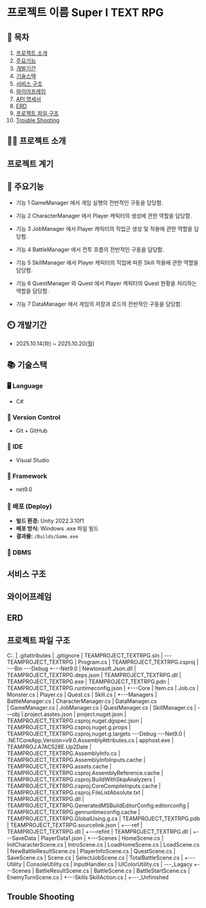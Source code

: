 # 프로젝트 이름 Super I TEXT RPG

## 📖 목차
1. [프로젝트 소개](#프로젝트-소개)
2. [주요기능](#주요기능)
3. [개발기간](#개발기간)
4. [기술스택](#기술스택)
5. [서비스 구조](#서비스-구조)
6. [와이어프레임](#와이어프레임)
7. [API 명세서](#API-명세서)
8. [ERD](#ERD)
9. [프로젝트 파일 구조](#프로젝트-파일-구조)
10. [Trouble Shooting](#trouble-shooting)

## 👨‍🏫 프로젝트 소개
## 프로젝트 계기
## 💜 주요기능

- 기능 1
    GameManager 에서 게임 실행의 전반적인 구동을 담당함.

- 기능 2
    CharacterManager 에서 Player 캐릭터의 생성에 관한 역할을 담당함.

- 기능 3
    JobManager 에서 Player 캐릭터의 직업군 생성 및 적용에 관한 역할을 담당함.

- 기능 4
    BattleManager 에서 전투 흐름의 전반적인 구동을 담당함.

- 기능 5
    SkillManager 에서 Player 캐릭터의 직업에 따른 Skill 적용에 관한 역할을 담당함.

- 기능 6
    QuestManager 와 Quest 에서 Player 캐릭터의 Quest 현황을 처리하는 역할을 담당함.

- 기능 7
    DataManager 에서 게임의 저장과 로드의 전반적인 구동을 담당함.


## ⏲️ 개발기간
- 2025.10.14(화) ~ 2025.10.20(월)
## 📚️ 기술스택
### 🖥️ Language
*  C#
### 🔧 Version Control
*  Git + GitHub
### 🧩 IDE
* Visual Studio
### 🧰 Framework
* net9.0
### 🚀 배포 (Deploy)
- **빌드 환경:** Unity 2022.3.10f1
- **배포 방식:** Windows .exe 파일 빌드
- **결과물:** `/Builds/Game.exe`
### 💾  DBMS

## 서비스 구조

## 와이어프레임

## ERD

## 프로젝트 파일 구조
C:.
|   .gitattributes
|   .gitignore
|   TEAMPROJECT_TEXTRPG.sln
|
\---TEAMPROJECT_TEXTRPG
    |   Program.cs
    |   TEAMPROJECT_TEXTRPG.csproj
    |
    \---Bin
        \---Debug
            +---Net9.0
            |       Newtonsoft.Json.dll
            |       TEAMPROJECT_TEXTRPG.deps.json
            |       TEAMPROJECT_TEXTRPG.dll
            |       TEAMPROJECT_TEXTRPG.exe
            |       TEAMPROJECT_TEXTRPG.pdn
            |       TEAMPROJECT_TEXTRPG.runtimeconfig.json
    |
    +---Core
    |       Item.cs
    |       Job.cs
    |       Monster.cs
    |       Player.cs
    |       Quest.cs
    |       Skill.cs
    |
    +---Managers
    |       BattleManager.cs
    |       CharacterManager.cs
    |       DataManager.cs    
    |       GameManager.cs
    |       JobManager.cs
    |       QuestManager.cs
    |       SkillManager.cs
    |
    \---obj
    |       project.asstes.json
    |       project.nuget.json
    |       TEAMPROJECT_TEXTRPG.csproj.nuget.dgspec.json
    |       TEAMPROJECT_TEXTRPG.csproj.nuget.g.props
    |       TEAMPROJECT_TEXTRPG.csproj.nuget.g.targets
        \---Debug
            \---Net9.0
            |       .NETCoreApp,Version=v9.0.AssemblyAttributes.cs
            |       apphost.exe
            |       TEAMPROJ.A7AC528E.Up2Date
            |       TEAMPROJECT_TEXTRPG.AssemblyInfo.cs
            |       TEAMPROJECT_TEXTRPG.AssemblyInfoInputs.cache
            |       TEAMPROJECT_TEXTRPG.assets.cache
            |       TEAMPROJECT_TEXTRPG.csproj.AssemblyReference.cache
            |       TEAMPROJECT_TEXTRPG.csproj.BuildWithSkipAnalyzers
            |       TEAMPROJECT_TEXTRPG.csproj.CoreCompileInputs.cache
            |       TEAMPROJECT_TEXTRPG.csproj.FileListAbsolute.txt
            |       TEAMPROJECT_TEXTRPG.dll
            |       TEAMPROJECT_TEXTRPG.GeneratedMSBuildEditorConfig.editorconfig
            |       TEAMPROJECT_TEXTRPG.genruntimeconfig.cache
            |       TEAMPROJECT_TEXTRPG.GlobalUsing.g.cs
            |       TEAMPROJECT_TEXTRPG.pdb
            |       TEAMPROJECT_TEXTRPG.sourcelink.json
            |
                +---ref
                |       TEAMPROJECT_TEXTRPG.dll
                |
                +---refint
                |       TEAMPROJECT_TEXTRPG.dll
    |
    +---SaveData
    |       PlayerData1.json
    |
    +---Scenes
    |       HomeScene.cs
    |       InitCharacterScene.cs
    |       IntroScene.cs
    |       LoadHomeScene.cs
    |       LoadScene.cs
    |       NewBattleResultScene.cs
    |       PlayerInfoScene.cs
    |       QuestScene.cs
    |       SaveScene.cs
    |       Scene.cs
    |       SelectJobScene.cs
    |       TotalBattleScene.cs
    |
    +---Utility
    |       ConsoleUtility.cs
    |       InputHandler.cs
    |       UIColorUtility.cs
    |
    \---_Lagacy
        +---Scenes
        |       BattleResultScene.cs
        |       BattleScene.cs
        |       BattleStartScene.cs
        |       EnemyTurnScene.cs
        |
        +---Skills
                SkillAction.cs
    |
    +---_Unfinished
## Trouble Shooting
